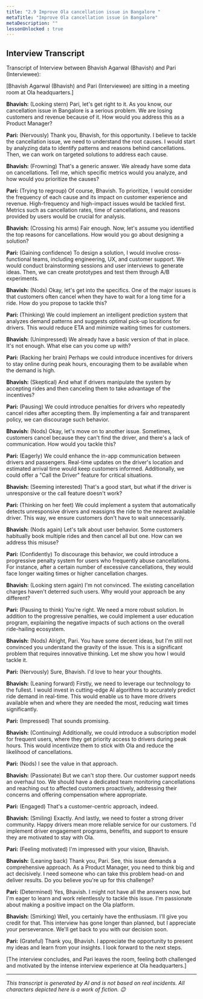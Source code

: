 ```yaml
---
title: "2.9 Improve Ola cancellation issue in Bangalore "
metaTitle: "Improve Ola cancellation issue in Bangalore"
metaDescription: ""
lessonUnlocked : true
---
```



## Interview Transcript


Transcript of Interview between Bhavish Agarwal (Bhavish) and Pari (Interviewee):

[Bhavish Agarwal (Bhavish) and Pari (Interviewee) are sitting in a meeting room at Ola headquarters.]

**Bhavish:** (Looking stern) Pari, let's get right to it. As you know, our cancellation issue in Bangalore is a serious problem. We are losing customers and revenue because of it. How would you address this as a Product Manager?

**Pari:** (Nervously) Thank you, Bhavish, for this opportunity. I believe to tackle the cancellation issue, we need to understand the root causes. I would start by analyzing data to identify patterns and reasons behind cancellations. Then, we can work on targeted solutions to address each cause.

**Bhavish:** (Frowning) That's a generic answer. We already have some data on cancellations. Tell me, which specific metrics would you analyze, and how would you prioritize the causes?

**Pari:** (Trying to regroup) Of course, Bhavish. To prioritize, I would consider the frequency of each cause and its impact on customer experience and revenue. High-frequency and high-impact issues would be tackled first. Metrics such as cancellation rates, time of cancellations, and reasons provided by users would be crucial for analysis.

**Bhavish:** (Crossing his arms) Fair enough. Now, let's assume you identified the top reasons for cancellations. How would you go about designing a solution?

**Pari:** (Gaining confidence) To design a solution, I would involve cross-functional teams, including engineering, UX, and customer support. We would conduct brainstorming sessions and user interviews to generate ideas. Then, we can create prototypes and test them through A/B experiments.

**Bhavish:** (Nods) Okay, let's get into the specifics. One of the major issues is that customers often cancel when they have to wait for a long time for a ride. How do you propose to tackle this?

**Pari:** (Thinking) We could implement an intelligent prediction system that analyzes demand patterns and suggests optimal pick-up locations for drivers. This would reduce ETA and minimize waiting times for customers.

**Bhavish:** (Unimpressed) We already have a basic version of that in place. It's not enough. What else can you come up with?

**Pari:** (Racking her brain) Perhaps we could introduce incentives for drivers to stay online during peak hours, encouraging them to be available when the demand is high.

**Bhavish:** (Skeptical) And what if drivers manipulate the system by accepting rides and then canceling them to take advantage of the incentives?

**Pari:** (Pausing) We could introduce penalties for drivers who repeatedly cancel rides after accepting them. By implementing a fair and transparent policy, we can discourage such behavior.

**Bhavish:** (Nods) Okay, let's move on to another issue. Sometimes, customers cancel because they can't find the driver, and there's a lack of communication. How would you tackle this?

**Pari:** (Eagerly) We could enhance the in-app communication between drivers and passengers. Real-time updates on the driver's location and estimated arrival time would keep customers informed. Additionally, we could offer a "Call the Driver" feature for critical situations.

**Bhavish:** (Seeming interested) That's a good start, but what if the driver is unresponsive or the call feature doesn't work?

**Pari:** (Thinking on her feet) We could implement a system that automatically detects unresponsive drivers and reassigns the ride to the nearest available driver. This way, we ensure customers don't have to wait unnecessarily.

**Bhavish:** (Nods again) Let's talk about user behavior. Some customers habitually book multiple rides and then cancel all but one. How can we address this misuse?

**Pari:** (Confidently) To discourage this behavior, we could introduce a progressive penalty system for users who frequently abuse cancellations. For instance, after a certain number of excessive cancellations, they would face longer waiting times or higher cancellation charges.

**Bhavish:** (Looking stern again) I'm not convinced. The existing cancellation charges haven't deterred such users. Why would your approach be any different?

**Pari:** (Pausing to think) You're right. We need a more robust solution. In addition to the progressive penalties, we could implement a user education program, explaining the negative impacts of such actions on the overall ride-hailing ecosystem.

**Bhavish:** (Nods) Alright, Pari. You have some decent ideas, but I'm still not convinced you understand the gravity of the issue. This is a significant problem that requires innovative thinking. Let me show you how I would tackle it.

**Pari:** (Nervously) Sure, Bhavish. I'd love to hear your thoughts.

**Bhavish:** (Leaning forward) Firstly, we need to leverage our technology to the fullest. I would invest in cutting-edge AI algorithms to accurately predict ride demand in real-time. This would enable us to have more drivers available when and where they are needed the most, reducing wait times significantly.

**Pari:** (Impressed) That sounds promising.

**Bhavish:** (Continuing) Additionally, we could introduce a subscription model for frequent users, where they get priority access to drivers during peak hours. This would incentivize them to stick with Ola and reduce the likelihood of cancellations.

**Pari:** (Nods) I see the value in that approach.

**Bhavish:** (Passionate) But we can't stop there. Our customer support needs an overhaul too. We should have a dedicated team monitoring cancellations and reaching out to affected customers proactively, addressing their concerns and offering compensation where appropriate.

**Pari:** (Engaged) That's a customer-centric approach, indeed.

**Bhavish:** (Smiling) Exactly. And lastly, we need to foster a strong driver community. Happy drivers mean more reliable service for our customers. I'd implement driver engagement programs, benefits, and support to ensure they are motivated to stay with Ola.

**Pari:** (Feeling motivated) I'm impressed with your vision, Bhavish.

**Bhavish:** (Leaning back) Thank you, Pari. See, this issue demands a comprehensive approach. As a Product Manager, you need to think big and act decisively. I need someone who can take this problem head-on and deliver results. Do you believe you're up for this challenge?

**Pari:** (Determined) Yes, Bhavish. I might not have all the answers now, but I'm eager to learn and work relentlessly to tackle this issue. I'm passionate about making a positive impact on the Ola platform.

**Bhavish:** (Smirking) Well, you certainly have the enthusiasm. I'll give you credit for that. This interview has gone longer than planned, but I appreciate your perseverance. We'll get back to you with our decision soon.

**Pari:** (Grateful) Thank you, Bhavish. I appreciate the opportunity to present my ideas and learn from your insights. I look forward to the next steps.

[The interview concludes, and Pari leaves the room, feeling both challenged and motivated by the intense interview experience at Ola headquarters.]

---

*This transcript is generated by AI and is not based on real incidents. All characters depicted here is a work of fiction. 😉*